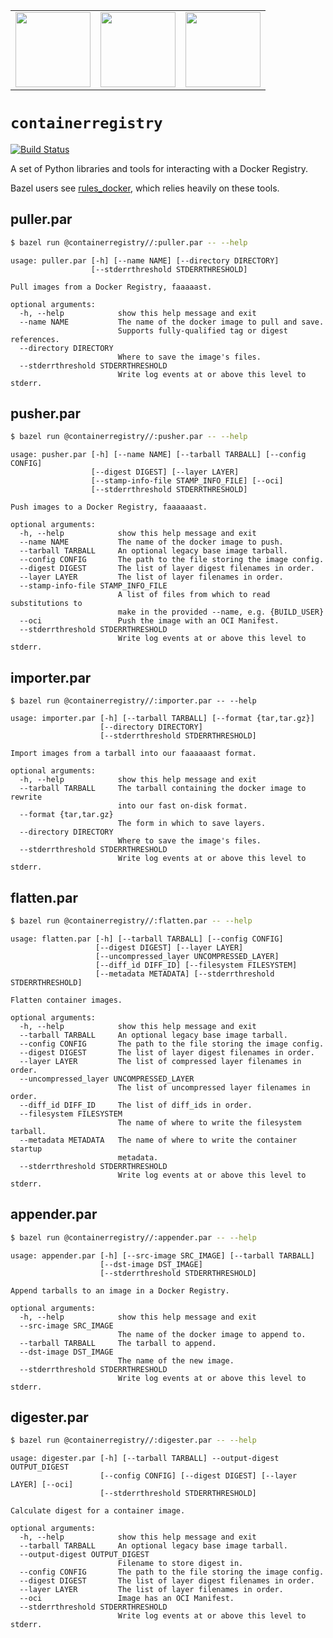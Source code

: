 <table><tr>
<td>
  <a href="https://gcr.io">
    <img src="https://avatars2.githubusercontent.com/u/1342004?s=200&v=4"
         height="120"/>
  </a>
</td>
<td>
  <a href="https://gcr.io">
    <img src="https://avatars2.githubusercontent.com/u/21046548?s=400&v=4"
         height="120"/>
  </a>
</td>
<td>
  <a href="https://bazel.build">
    <img src="https://bazel.build/images/bazel-icon.svg" height="120"/>
  </a>
</td>
</tr></table>

# `containerregistry`
[![Build Status](https://travis-ci.org/google/containerregistry.svg?branch=master)](https://travis-ci.org/google/containerregistry)

A set of Python libraries and tools for interacting with a Docker Registry.

Bazel users see <a href="https://github.com/bazelbuild/rules_docker">
  rules_docker</a>, which relies heavily on these tools.

## puller.par

```sh
$ bazel run @containerregistry//:puller.par -- --help
```

```
usage: puller.par [-h] [--name NAME] [--directory DIRECTORY]
                  [--stderrthreshold STDERRTHRESHOLD]

Pull images from a Docker Registry, faaaaast.

optional arguments:
  -h, --help            show this help message and exit
  --name NAME           The name of the docker image to pull and save.
                        Supports fully-qualified tag or digest references.
  --directory DIRECTORY
                        Where to save the image's files.
  --stderrthreshold STDERRTHRESHOLD
                        Write log events at or above this level to stderr.
```

## pusher.par

```sh
$ bazel run @containerregistry//:pusher.par -- --help
```

```
usage: pusher.par [-h] [--name NAME] [--tarball TARBALL] [--config CONFIG]
                  [--digest DIGEST] [--layer LAYER]
                  [--stamp-info-file STAMP_INFO_FILE] [--oci]
                  [--stderrthreshold STDERRTHRESHOLD]

Push images to a Docker Registry, faaaaaast.

optional arguments:
  -h, --help            show this help message and exit
  --name NAME           The name of the docker image to push.
  --tarball TARBALL     An optional legacy base image tarball.
  --config CONFIG       The path to the file storing the image config.
  --digest DIGEST       The list of layer digest filenames in order.
  --layer LAYER         The list of layer filenames in order.
  --stamp-info-file STAMP_INFO_FILE
                        A list of files from which to read substitutions to
                        make in the provided --name, e.g. {BUILD_USER}
  --oci                 Push the image with an OCI Manifest.
  --stderrthreshold STDERRTHRESHOLD
                        Write log events at or above this level to stderr.
```

## importer.par

```
$ bazel run @containerregistry//:importer.par -- --help
```

```
usage: importer.par [-h] [--tarball TARBALL] [--format {tar,tar.gz}]
                    [--directory DIRECTORY]
                    [--stderrthreshold STDERRTHRESHOLD]

Import images from a tarball into our faaaaaast format.

optional arguments:
  -h, --help            show this help message and exit
  --tarball TARBALL     The tarball containing the docker image to rewrite
                        into our fast on-disk format.
  --format {tar,tar.gz}
                        The form in which to save layers.
  --directory DIRECTORY
                        Where to save the image's files.
  --stderrthreshold STDERRTHRESHOLD
                        Write log events at or above this level to stderr.
```

## flatten.par

```sh
$ bazel run @containerregistry//:flatten.par -- --help
```

```
usage: flatten.par [-h] [--tarball TARBALL] [--config CONFIG]
                   [--digest DIGEST] [--layer LAYER]
                   [--uncompressed_layer UNCOMPRESSED_LAYER]
                   [--diff_id DIFF_ID] [--filesystem FILESYSTEM]
                   [--metadata METADATA] [--stderrthreshold STDERRTHRESHOLD]

Flatten container images.

optional arguments:
  -h, --help            show this help message and exit
  --tarball TARBALL     An optional legacy base image tarball.
  --config CONFIG       The path to the file storing the image config.
  --digest DIGEST       The list of layer digest filenames in order.
  --layer LAYER         The list of compressed layer filenames in order.
  --uncompressed_layer UNCOMPRESSED_LAYER
                        The list of uncompressed layer filenames in order.
  --diff_id DIFF_ID     The list of diff_ids in order.
  --filesystem FILESYSTEM
                        The name of where to write the filesystem tarball.
  --metadata METADATA   The name of where to write the container startup
                        metadata.
  --stderrthreshold STDERRTHRESHOLD
                        Write log events at or above this level to stderr.
```

## appender.par

```sh
$ bazel run @containerregistry//:appender.par -- --help
```

```
usage: appender.par [-h] [--src-image SRC_IMAGE] [--tarball TARBALL]
                    [--dst-image DST_IMAGE]
                    [--stderrthreshold STDERRTHRESHOLD]

Append tarballs to an image in a Docker Registry.

optional arguments:
  -h, --help            show this help message and exit
  --src-image SRC_IMAGE
                        The name of the docker image to append to.
  --tarball TARBALL     The tarball to append.
  --dst-image DST_IMAGE
                        The name of the new image.
  --stderrthreshold STDERRTHRESHOLD
                        Write log events at or above this level to stderr.

```

## digester.par

```sh
$ bazel run @containerregistry//:digester.par -- --help
```

```
usage: digester.par [-h] [--tarball TARBALL] --output-digest OUTPUT_DIGEST
                    [--config CONFIG] [--digest DIGEST] [--layer LAYER] [--oci]
                    [--stderrthreshold STDERRTHRESHOLD]

Calculate digest for a container image.

optional arguments:
  -h, --help            show this help message and exit
  --tarball TARBALL     An optional legacy base image tarball.
  --output-digest OUTPUT_DIGEST
                        Filename to store digest in.
  --config CONFIG       The path to the file storing the image config.
  --digest DIGEST       The list of layer digest filenames in order.
  --layer LAYER         The list of layer filenames in order.
  --oci                 Image has an OCI Manifest.
  --stderrthreshold STDERRTHRESHOLD
                        Write log events at or above this level to stderr.

```
